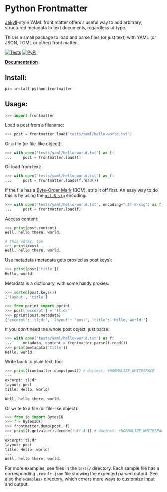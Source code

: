 # Python Frontmatter

[Jekyll](http://jekyllrb.com/)-style YAML front matter offers a useful way to add arbitrary, structured metadata to text documents, regardless of type.

This is a small package to load and parse files (or just text) with YAML (or JSON, TOML or other) front matter.

[![Tests](https://github.com/eyeseast/python-frontmatter/workflows/Test/badge.svg)](https://github.com/eyeseast/python-frontmatter/actions?query=workflow%3ATest)
[![PyPI](https://img.shields.io/pypi/v/python-frontmatter.svg)](https://pypi.org/project/python-frontmatter/)

**[Documentation](https://python-frontmatter.readthedocs.io/en/latest/)**

## Install:

    pip install python-frontmatter

## Usage:

```python
>>> import frontmatter

```

Load a post from a filename:

```python
>>> post = frontmatter.load('tests/yaml/hello-world.txt')

```

Or a file (or file-like object):

```python
>>> with open('tests/yaml/hello-world.txt') as f:
...     post = frontmatter.load(f)

```

Or load from text:

```python
>>> with open('tests/yaml/hello-world.txt') as f:
...     post = frontmatter.loads(f.read())

```

If the file has a [Byte-Order Mark](https://en.wikipedia.org/wiki/Byte_order_mark) (BOM), strip it off first. An easy way to do this is by using the [`utf-8-sig`](https://docs.python.org/3/library/codecs.html?highlight=utf%208%20sig#module-encodings.utf_8_sig) encoding:

```python
>>> with open('tests/yaml/hello-world.txt', encoding="utf-8-sig") as f:
...     post = frontmatter.load(f)

```

Access content:

```python
>>> print(post.content)
Well, hello there, world.

# this works, too
>>> print(post)
Well, hello there, world.

```

Use metadata (metadata gets proxied as post keys):

```python
>>> print(post['title'])
Hello, world!

```

Metadata is a dictionary, with some handy proxies:

```python
>>> sorted(post.keys())
['layout', 'title']

>>> from pprint import pprint
>>> post['excerpt'] = 'tl;dr'
>>> pprint(post.metadata)
{'excerpt': 'tl;dr', 'layout': 'post', 'title': 'Hello, world!'}

```

If you don't need the whole post object, just parse:

```python
>>> with open('tests/yaml/hello-world.txt') as f:
...     metadata, content = frontmatter.parse(f.read())
>>> print(metadata['title'])
Hello, world!

```

Write back to plain text, too:

```python
>>> print(frontmatter.dumps(post)) # doctest: +NORMALIZE_WHITESPACE
---
excerpt: tl;dr
layout: post
title: Hello, world!
---
Well, hello there, world.

```

Or write to a file (or file-like object):

```python
>>> from io import BytesIO
>>> f = BytesIO()
>>> frontmatter.dump(post, f)
>>> print(f.getvalue().decode('utf-8')) # doctest: +NORMALIZE_WHITESPACE
---
excerpt: tl;dr
layout: post
title: Hello, world!
---
Well, hello there, world.

```

For more examples, see files in the `tests/` directory. Each sample file has a corresponding `.result.json` file showing the expected parsed output. See also the `examples/` directory, which covers more ways to customize input and output.
